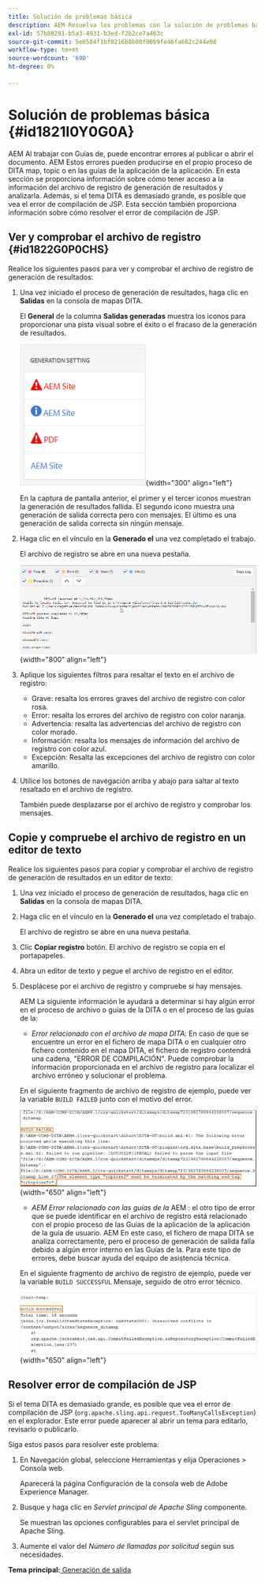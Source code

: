 ```yaml
---
title: Solución de problemas básica
description: AEM Resuelva los problemas con la solución de problemas básica en las Guías de. Aprenda a ver, copiar y comprobar el archivo de registro en un editor de texto y a resolver los errores de compilación de JSP.
exl-id: 57b88291-b5a3-4931-b3ed-f2b2ce7a463c
source-git-commit: 5e0584f1bf0216b8b00f00b9fe46fa682c244e08
workflow-type: tm+mt
source-wordcount: '690'
ht-degree: 0%

---
```


# Solución de problemas básica {#id1821I0Y0G0A}

AEM Al trabajar con Guías de, puede encontrar errores al publicar o abrir el documento. AEM Estos errores pueden producirse en el propio proceso de DITA map, topic o en las guías de la aplicación de la aplicación. En esta sección se proporciona información sobre cómo tener acceso a la información del archivo de registro de generación de resultados y analizarla. Además, si el tema DITA es demasiado grande, es posible que vea el error de compilación de JSP. Esta sección también proporciona información sobre cómo resolver el error de compilación de JSP.

## Ver y comprobar el archivo de registro {#id1822G0P0CHS}

Realice los siguientes pasos para ver y comprobar el archivo de registro de generación de resultados:

1. Una vez iniciado el proceso de generación de resultados, haga clic en **Salidas** en la consola de mapas DITA.

   El **General** de la columna **Salidas generadas** muestra los iconos para proporcionar una pista visual sobre el éxito o el fracaso de la generación de resultados.

   ![](images/output-general-settings.png){width="300" align="left"}

   En la captura de pantalla anterior, el primer y el tercer iconos muestran la generación de resultados fallida. El segundo icono muestra una generación de salida correcta pero con mensajes. El último es una generación de salida correcta sin ningún mensaje.

1. Haga clic en el vínculo en la **Generado el** una vez completado el trabajo.

   El archivo de registro se abre en una nueva pestaña.

   ![](images/log-file.png){width="800" align="left"}

1. Aplique los siguientes filtros para resaltar el texto en el archivo de registro:
   - Grave: resalta los errores graves del archivo de registro con color rosa.
   - Error: resalta los errores del archivo de registro con color naranja.
   - Advertencia: resalta las advertencias del archivo de registro con color morado.
   - Información: resalta los mensajes de información del archivo de registro con color azul.
   - Excepción: Resalta las excepciones del archivo de registro con color amarillo.
1. Utilice los botones de navegación arriba y abajo para saltar al texto resaltado en el archivo de registro.

   También puede desplazarse por el archivo de registro y comprobar los mensajes.


## Copie y compruebe el archivo de registro en un editor de texto

Realice los siguientes pasos para copiar y comprobar el archivo de registro de generación de resultados en un editor de texto:

1. Una vez iniciado el proceso de generación de resultados, haga clic en **Salidas** en la consola de mapas DITA.

1. Haga clic en el vínculo en la **Generado el** una vez completado el trabajo.

   El archivo de registro se abre en una nueva pestaña.

1. Clic **Copiar registro** botón. El archivo de registro se copia en el portapapeles.
1. Abra un editor de texto y pegue el archivo de registro en el editor.

1. Desplácese por el archivo de registro y compruebe si hay mensajes.

   AEM La siguiente información le ayudará a determinar si hay algún error en el proceso de archivo o guías de la DITA o en el proceso de las guías de la:

   - *Error relacionado con el archivo de mapa DITA*: En caso de que se encuentre un error en el fichero de mapa DITA o en cualquier otro fichero contenido en el mapa DITA, el fichero de registro contendrá una cadena, &quot;ERROR DE COMPILACIÓN&quot;. Puede comprobar la información proporcionada en el archivo de registro para localizar el archivo erróneo y solucionar el problema.

   En el siguiente fragmento de archivo de registro de ejemplo, puede ver la variable `BUILD FAILED` junto con el motivo del error.

   ![](images/dita-error-in-log-file.png){width="650" align="left"}

   - *AEM Error relacionado con las guías de la* AEM : el otro tipo de error que se puede identificar en el archivo de registro está relacionado con el propio proceso de las Guías de la aplicación de la aplicación de la guía de usuario. AEM En este caso, el fichero de mapa DITA se analiza correctamente, pero el proceso de generación de salida falla debido a algún error interno en las Guías de la. Para este tipo de errores, debe buscar ayuda del equipo de asistencia técnica.

   En el siguiente fragmento de archivo de registro de ejemplo, puede ver la variable `BUILD SUCCESSFUL` Mensaje, seguido de otro error técnico.

   ![](images/process-error-in-log-file.png){width="650" align="left"}


## Resolver error de compilación de JSP

Si el tema DITA es demasiado grande, es posible que vea el error de compilación de JSP \(`org.apache.sling.api.request.TooManyCallsException`\) en el explorador. Este error puede aparecer al abrir un tema para editarlo, revisarlo o publicarlo.

Siga estos pasos para resolver este problema:

1. En Navegación global, seleccione Herramientas y elija Operaciones \> Consola web.

   Aparecerá la página Configuración de la consola web de Adobe Experience Manager.

1. Busque y haga clic en *Servlet principal de Apache Sling* componente.

   Se muestran las opciones configurables para el servlet principal de Apache Sling.

1. Aumente el valor del *Número de llamadas por solicitud* según sus necesidades.


**Tema principal:**[ Generación de salida](generate-output.md)
